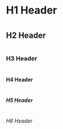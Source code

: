 # <h1> H1 Header
# <h2> H2 Header
# <h3> H3 Header
# <h4> H4 Header
# <h5> H5 Header
# <h6> H6 Header
